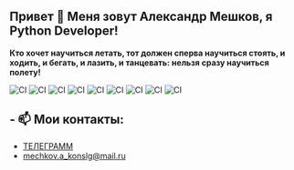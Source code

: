 ## Привет 👋 Меня зовут Александр Мешков, я Python Developer!

**Кто хочет научиться летать, тот должен сперва научиться стоять, и ходить, и бегать, и лазить, и танцевать: нельзя сразу научиться полету!**

![CI](https://img.shields.io/badge/-Python-green)
![CI](https://img.shields.io/badge/-Django-yellowgreen)
![CI](https://img.shields.io/badge/-Django%20Rest%20Framework-success)
![CI](https://img.shields.io/badge/-MySql-important)
![CI](https://img.shields.io/badge/-Nginx-blueviolet)
![CI](https://img.shields.io/badge/-Docker-blueviolet)
![CI](https://img.shields.io/badge/-Linux-red)
![CI](https://img.shields.io/badge/-CSS-yellowgreen)
![CI](https://img.shields.io/badge/-HTML-lightgrey)

## - 📫 Мои контакты:
  - [ТЕЛЕГРАММ](https://t.me/Alexander_Meshkov1989)
  - mechkov.a_konslg@mail.ru
<!--
**Aleksandr-Meshkov/Aleksandr-Meshkov** is a ✨ _special_ ✨ repository because its `README.md` (this file) appears on your GitHub profile.

Here are some ideas to get you started:

- 🔭 I’m currently working on ...
- 🌱 I’m currently learning ...
- 👯 I’m looking to collaborate on ...
- 🤔 I’m looking for help with ...
- 💬 Ask me about ...
- 📫 How to reach me: ...
- 😄 Pronouns: ...
- ⚡ Fun fact: ...
-->
